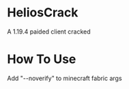 # HeliosCrack
A 1.19.4 paided client cracked 
# How To Use
Add "--noverify" to minecraft fabric args 
